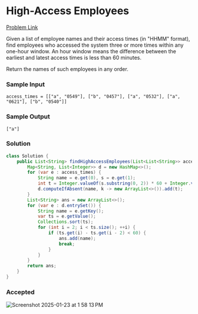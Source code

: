 # High-Access Employees

[Problem Link](https://leetcode.com/problems/high-access-employees/description/) 


Given a list of employee names and their access times (in "HHMM" format), find employees who accessed the system three or more times within any one-hour window. An hour window 
means the difference between the earliest and latest access times is less than 60 minutes.

Return the names of such employees in any order.

### Sample Input 
```
access_times = [["a", "0549"], ["b", "0457"], ["a", "0532"], ["a", "0621"], ["b", "0540"]]
```
### Sample Output 
```
["a"]
```

### Solution
```java
class Solution {
    public List<String> findHighAccessEmployees(List<List<String>> access_times) {
        Map<String, List<Integer>> d = new HashMap<>();
        for (var e : access_times) {
            String name = e.get(0), s = e.get(1);
            int t = Integer.valueOf(s.substring(0, 2)) * 60 + Integer.valueOf(s.substring(2));
            d.computeIfAbsent(name, k -> new ArrayList<>()).add(t);
        }
        List<String> ans = new ArrayList<>();
        for (var e : d.entrySet()) {
            String name = e.getKey();
            var ts = e.getValue();
            Collections.sort(ts);
            for (int i = 2; i < ts.size(); ++i) {
                if (ts.get(i) - ts.get(i - 2) < 60) {
                    ans.add(name);
                    break;
                }
            }
        }
        return ans;
    }
}
```

### Accepted
![Screenshot 2025-01-23 at 1 58 13 PM](https://github.com/user-attachments/assets/31b5cad7-4644-4555-9d9a-e39a52759ebe)
